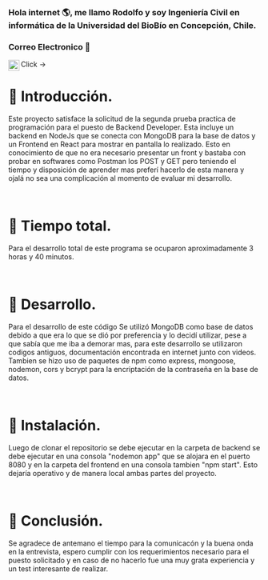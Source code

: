 ### Hola internet :earth_americas:, me llamo Rodolfo y soy Ingeniería Civil en informática de la Universidad del BioBío en Concepción, Chile.


### Correo Electronico :leaves:
 Click -> [<img align="left" alt="rcuevaspantoja | Gmail" width="22px" src="https://cdn.jsdelivr.net/npm/simple-icons@3.5.0/icons/gmail.svg" />][Gmail]
<br />

# :bookmark_tabs: Introducción.

Este proyecto satisface la solicitud de la segunda prueba practica de programación para el puesto de Backend Developer. Esta incluye un backend en NodeJs que se conecta con MongoDB para la base de datos y un Frontend en React para mostrar en pantalla lo realizado. Esto en conocimiento de que no era necesario presentar un front y bastaba con probar en softwares como Postman los POST y GET pero teniendo el tiempo y disposición de aprender mas preferí hacerlo de esta manera y ojalá no sea una complicación al momento de evaluar mi desarrollo.

<br />

# :bookmark_tabs: Tiempo total.

Para el desarrollo total de este programa se ocuparon aproximadamente 3 horas y 40 minutos.

<br />

# :bookmark_tabs: Desarrollo.

Para el desarrollo de este código Se utilizó MongoDB como base de datos debido a que era lo que se dió por preferencia y lo decidí utilizar, pese a que sabía que me iba a demorar mas, para este desarrollo se utilizaron codigos antiguos, documentación encontrada en internet junto con videos. Tambien se hizo uso de paquetes de npm como express, mongoose, nodemon, cors y bcrypt para la encriptación de la contraseña en la base de datos.

<br />

# :bookmark_tabs: Instalación.

Luego de clonar el repositorio se debe ejecutar en la carpeta de backend se debe ejecutar en una consola "nodemon app" que se alojara en el puerto 8080 y en la carpeta del frontend en una consola tambien "npm start". Esto dejaría operativo y de manera local ambas partes del proyecto.

<br />

# :bookmark_tabs: Conclusión.

Se agradece de antemano el tiempo para la comunicacón y la buena onda en la entrevista, espero cumplir con los requerimientos necesario para el puesto solicitado y en caso de no hacerlo fue una muy grata experiencia y un test interesante de realizar.


[Gmail]: mailto:rcuevaspantoja@gmail.com
